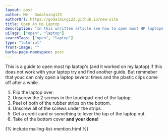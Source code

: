 ```yaml
---
layout: post
author: Me - Godalming123
authorUrl: https://godalming123.github.io/new-site
title: Open An Hp Laptop
description: "In this unritten article see how to open most HP laptops."
uiTags: ["open", "laptop"]
searchTags: ["open", "laptop"]
type: "tuturiol"
front-image: ""
barba-page-namespace: post
---
```


This is a guide to open most hp laptop's (and it worked on my laptop) if this does not work with your laptop try and find another guide. But remmeber that youc can only open a laptop several times and the plastic clips come off after a while.

1. Flip the laptop over.
2. Unscrew the 2 screws in the touchpad-end of the laptop.
3. Peel of both of the rubber strips on the bottom.
4. Unscrew all of the screws under the strips.
5. Get a credit card or something to lever the top of the laptop out.
6. Take of the bottom cover **and your done!**

{% include mailing-list-mention.html %}
